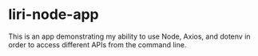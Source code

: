 # liri-node-app
This is an app demonstrating my ability to use Node, Axios, and dotenv in order to access different APIs from the command line.
